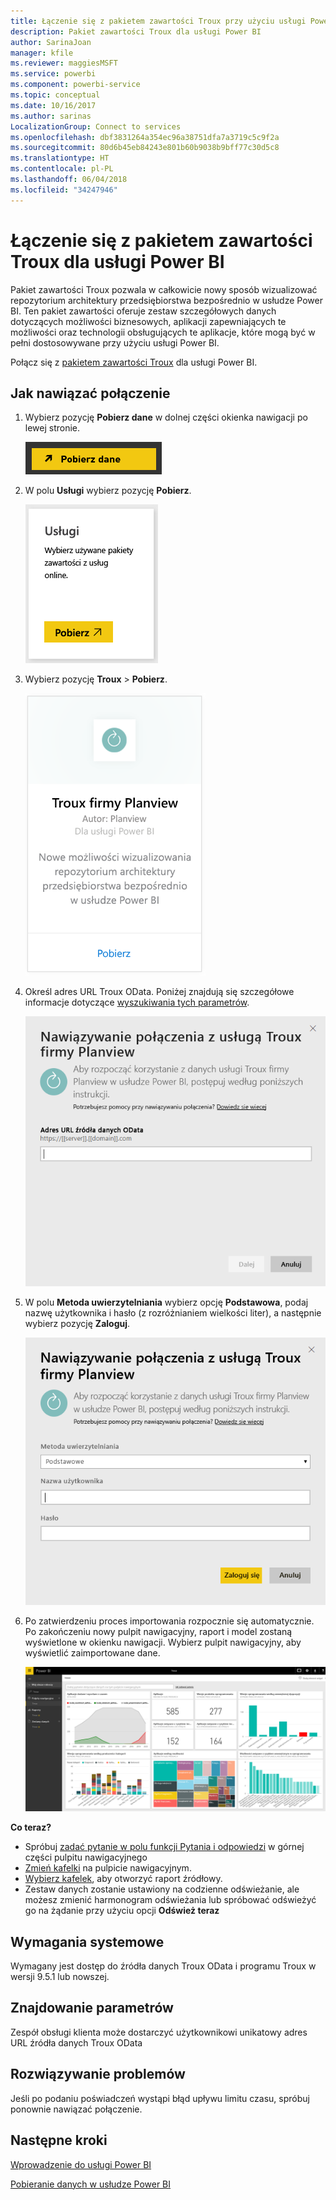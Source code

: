 ```yaml
---
title: Łączenie się z pakietem zawartości Troux przy użyciu usługi Power BI
description: Pakiet zawartości Troux dla usługi Power BI
author: SarinaJoan
manager: kfile
ms.reviewer: maggiesMSFT
ms.service: powerbi
ms.component: powerbi-service
ms.topic: conceptual
ms.date: 10/16/2017
ms.author: sarinas
LocalizationGroup: Connect to services
ms.openlocfilehash: dbf3831264a354ec96a38751dfa7a3719c5c9f2a
ms.sourcegitcommit: 80d6b45eb84243e801b60b9038b9bff77c30d5c8
ms.translationtype: HT
ms.contentlocale: pl-PL
ms.lasthandoff: 06/04/2018
ms.locfileid: "34247946"
---
```

# <a name="connect-to-troux-for-power-bi"></a>Łączenie się z pakietem zawartości Troux dla usługi Power BI
Pakiet zawartości Troux pozwala w całkowicie nowy sposób wizualizować repozytorium architektury przedsiębiorstwa bezpośrednio w usłudze Power BI. Ten pakiet zawartości oferuje zestaw szczegółowych danych dotyczących możliwości biznesowych, aplikacji zapewniających te możliwości oraz technologii obsługujących te aplikacje, które mogą być w pełni dostosowywane przy użyciu usługi Power BI.

Połącz się z [pakietem zawartości Troux](https://app.powerbi.com/getdata/services/troux) dla usługi Power BI.

## <a name="how-to-connect"></a>Jak nawiązać połączenie
1. Wybierz pozycję **Pobierz dane** w dolnej części okienka nawigacji po lewej stronie.
   
   ![](media/service-connect-to-troux/getdata.png)
2. W polu **Usługi** wybierz pozycję **Pobierz**.
   
   ![](media/service-connect-to-troux/services.png)
3. Wybierz pozycję **Troux** \>  **Pobierz**.
   
   ![](media/service-connect-to-troux/troux.png)
4. Określ adres URL Troux OData. Poniżej znajdują się szczegółowe informacje dotyczące [wyszukiwania tych parametrów](#FindingParams).
   
   ![](media/service-connect-to-troux/params.png)
5. W polu **Metoda uwierzytelniania** wybierz opcję **Podstawowa**, podaj nazwę użytkownika i hasło (z rozróżnianiem wielkości liter), a następnie wybierz pozycję **Zaloguj**.
   
    ![](media/service-connect-to-troux/creds.png)
6. Po zatwierdzeniu proces importowania rozpocznie się automatycznie. Po zakończeniu nowy pulpit nawigacyjny, raport i model zostaną wyświetlone w okienku nawigacji. Wybierz pulpit nawigacyjny, aby wyświetlić zaimportowane dane.
   
     ![](media/service-connect-to-troux/dashboard.png)

**Co teraz?**

* Spróbuj [zadać pytanie w polu funkcji Pytania i odpowiedzi](power-bi-q-and-a.md) w górnej części pulpitu nawigacyjnego
* [Zmień kafelki](service-dashboard-edit-tile.md) na pulpicie nawigacyjnym.
* [Wybierz kafelek](service-dashboard-tiles.md), aby otworzyć raport źródłowy.
* Zestaw danych zostanie ustawiony na codzienne odświeżanie, ale możesz zmienić harmonogram odświeżania lub spróbować odświeżyć go na żądanie przy użyciu opcji **Odśwież teraz**

## <a name="system-requirements"></a>Wymagania systemowe
Wymagany jest dostęp do źródła danych Troux OData i programu Troux w wersji 9.5.1 lub nowszej.

<a name="FindingParams"></a>

## <a name="finding-parameters"></a>Znajdowanie parametrów
Zespół obsługi klienta może dostarczyć użytkownikowi unikatowy adres URL źródła danych Troux OData

## <a name="troubleshooting"></a>Rozwiązywanie problemów
Jeśli po podaniu poświadczeń wystąpi błąd upływu limitu czasu, spróbuj ponownie nawiązać połączenie.

## <a name="next-steps"></a>Następne kroki
[Wprowadzenie do usługi Power BI](service-get-started.md)

[Pobieranie danych w usłudze Power BI](service-get-data.md)

